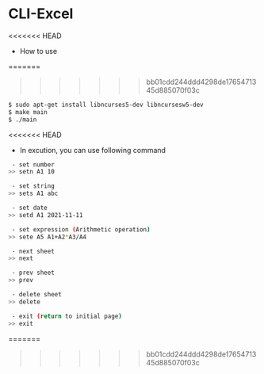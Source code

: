 # CLI-Excel

<<<<<<< HEAD
* How to use

=======
>>>>>>> bb01cdd244ddd4298de1765471345d885070f03c
```bash
$ sudo apt-get install libncurses5-dev libncursesw5-dev
$ make main
$ ./main
```
<<<<<<< HEAD

* In excution, you can use following command

```bash
 - set number
>> setn A1 10 

 - set string
>> sets A1 abc

 - set date
>> setd A1 2021-11-11

 - set expression (Arithmetic operation)
>> sete A5 A1+A2*A3/A4

 - next sheet
>> next

 - prev sheet
>> prev

 - delete sheet
>> delete

 - exit (return to initial page)
>> exit
```
=======
>>>>>>> bb01cdd244ddd4298de1765471345d885070f03c
